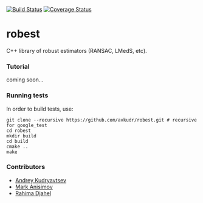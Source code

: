 [![Build Status](https://travis-ci.org/avkudr/robest.svg?branch=master)](https://travis-ci.org/avkudr/robest)
[![Coverage Status](https://coveralls.io/repos/github/avkudr/robest/badge.svg?branch=master)](https://coveralls.io/github/avkudr/robest?branch=master)

# robest

C++ library of robust estimators (RANSAC, LMedS, etc).

### Tutorial

coming soon...

### Running tests

In order to build tests, use:
```
git clone --recursive https://github.com/avkudr/robest.git # recursive for google_test
cd robest
mkdir build
cd build
cmake ..
make
```
### Contributors
- [Andrey Kudryavtsev](avkudr.github.io)
- [Mark Anisimov](https://github.com/qM4RCp)
- [Rahima Djahel](https://github.com/rahma24000)

